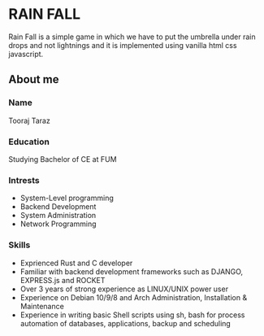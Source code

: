 # RAIN FALL

Rain Fall is a simple game in which we have to put the umbrella under
rain drops and not lightnings and it is implemented using vanilla html
css javascript.

## About me

### Name

Tooraj Taraz 
### Education 
Studying Bachelor of CE at FUM 
### Intrests 
- System-Level programming 
- Backend Development 
- System Administration 
- Network Programming 
### Skills 
- Exprienced Rust and C developer 
- Familiar with backend development frameworks such as DJANGO, EXPRESS.js and ROCKET 
- Over 3 years of strong experience as LINUX/UNIX power user 
- Experience on Debian 10/9/8 and Arch Administration, Installation & Maintenance 
- Experience in writing basic Shell scripts using sh, bash for process automation of databases, applications, backup and scheduling
